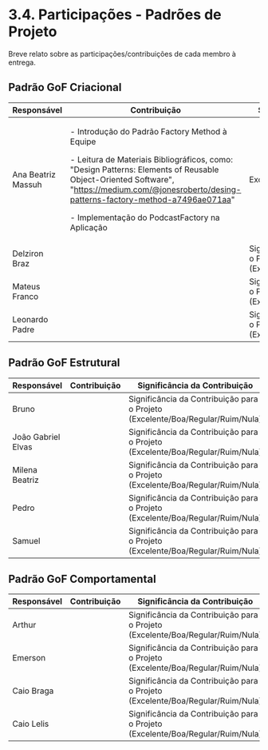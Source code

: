 # 3.4. Participações - Padrões de Projeto

Breve relato sobre as participações/contribuições de cada membro à entrega.

## Padrão GoF Criacional

| Responsável | Contribuição | Significância da Contribuição                                                  |
| ----------- | ------------ | ------------------------------------------------------------------------------ |
| Ana Beatriz Massuh |  <p> - Introdução do Padrão Factory Method à Equipe </p> <p> - Leitura de Materiais Bibliográficos, como: "Design Patterns: Elements of Reusable Object-Oriented Software", "https://medium.com/@jonesroberto/desing-patterns-factory-method-a7496ae071aa" </p> <p> - Implementação do PodcastFactory na Aplicação </p>            | Excelente |
| Delziron Braz      |              | Significância da Contribuição para o Projeto (Excelente/Boa/Regular/Ruim/Nula) |
| Mateus Franco      |              | Significância da Contribuição para o Projeto (Excelente/Boa/Regular/Ruim/Nula) |
| Leonardo Padre     |              | Significância da Contribuição para o Projeto (Excelente/Boa/Regular/Ruim/Nula) |

## Padrão GoF Estrutural 

| Responsável | Contribuição | Significância da Contribuição                                                  |
| ----------- | ------------ | ------------------------------------------------------------------------------ |
| Bruno               |              | Significância da Contribuição para o Projeto (Excelente/Boa/Regular/Ruim/Nula) |
| João Gabriel Elvas  |              | Significância da Contribuição para o Projeto (Excelente/Boa/Regular/Ruim/Nula) |
| Milena Beatriz      |              | Significância da Contribuição para o Projeto (Excelente/Boa/Regular/Ruim/Nula) |
| Pedro               |              | Significância da Contribuição para o Projeto (Excelente/Boa/Regular/Ruim/Nula) |
| Samuel              |              | Significância da Contribuição para o Projeto (Excelente/Boa/Regular/Ruim/Nula) |

## Padrão GoF Comportamental

| Responsável | Contribuição | Significância da Contribuição                                                  |
| ----------- | ------------ | ------------------------------------------------------------------------------ |
| Arthur      |              | Significância da Contribuição para o Projeto (Excelente/Boa/Regular/Ruim/Nula) |
| Emerson     |              | Significância da Contribuição para o Projeto (Excelente/Boa/Regular/Ruim/Nula) |
| Caio Braga  |              | Significância da Contribuição para o Projeto (Excelente/Boa/Regular/Ruim/Nula) |
| Caio Lelis  |              | Significância da Contribuição para o Projeto (Excelente/Boa/Regular/Ruim/Nula) |
